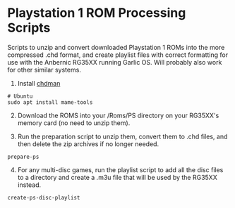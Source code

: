 # Playstation 1 ROM Processing Scripts

Scripts to unzip and convert downloaded Playstation 1 ROMs into the more compressed .chd format, and create playlist files with correct formatting for use with the Anbernic RG35XX running Garlic OS. Will probably also work for other similar systems.

1. Install [chdman](https://wiki.recalbox.com/en/tutorials/utilities/rom-conversion/chdman)
```
# Ubuntu
sudo apt install mame-tools
```

2. Download the ROMS into your /Roms/PS directory on your RG35XX's memory card (no need to unzip them).

3. Run the preparation script to unzip them, convert them to .chd files, and then delete the zip archives if no longer needed.
```
prepare-ps
```

4. For any multi-disc games, run the playlist script to add all the disc files to a directory and create a .m3u file that will be used by the RG35XX instead.
```
create-ps-disc-playlist
```
